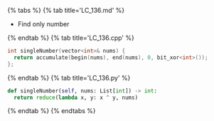 {% tabs %}
{% tab title='LC_136.md' %}

* Find only number

{% endtab %}
{% tab title='LC_136.cpp' %}

```cpp
int singleNumber(vector<int>& nums) {
  return accumulate(begin(nums), end(nums), 0, bit_xor<int>());
};
```

{% endtab %}
{% tab title='LC_136.py' %}

```py
def singleNumber(self, nums: List[int]) -> int:
  return reduce(lambda x, y: x ^ y, nums)
```

{% endtab %}
{% endtabs %}